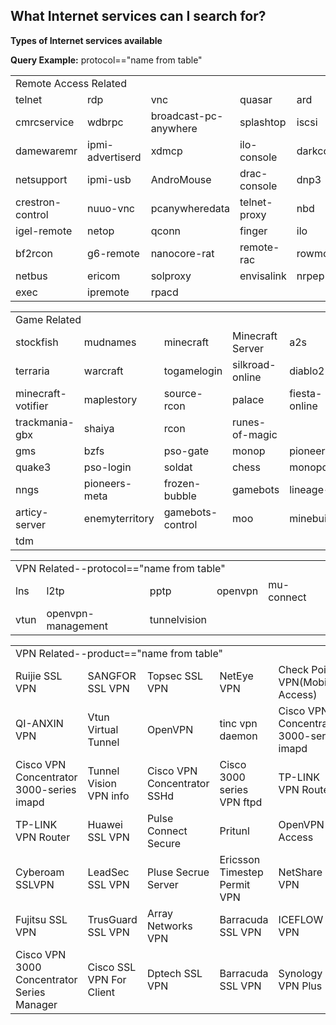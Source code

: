 What Internet services can I search for?
------------------
**Types of Internet services available**

**Query Example:** protocol=="name from table"

<table>
  <tr><td colspan="5">Remote Access Related</td></tr>
  <tr>
    <td>telnet</td> <td>rdp</td> <td>vnc</td> <td>quasar</td> <td>ard</td>
  <tr>
    <td>cmrcservice</td> <td>wdbrpc</td> <td>broadcast-pc-anywhere</td> <td>splashtop</td> <td>iscsi</td>
   <tr>  
    <td>damewaremr</td> <td>ipmi-advertiserd</td> <td>xdmcp</td> <td>ilo-console</td> <td>darkcomet</td>
   <tr>
    <td>netsupport</td> <td>ipmi-usb</td> <td>AndroMouse</td> <td>drac-console</td> <td>dnp3</td>
   <tr>
    <td>crestron-control</td> <td>nuuo-vnc</td> <td>pcanywheredata</td> <td>telnet-proxy</td> <td>nbd</td>
   <tr>
    <td>igel-remote</td> <td>netop</td> <td>qconn</td> <td>finger</td> <td>ilo</td>
   <tr>
    <td>bf2rcon</td> <td>g6-remote</td> <td>nanocore-rat</td> <td>remote-rac</td> <td>rowmote</td>
   <tr>
    <td>netbus</td> <td>ericom</td> <td>solproxy</td> <td>envisalink</td> <td>nrpep</td>
   <tr>
    <td>exec</td> <td>ipremote</td> <td>rpacd</td>
  </tr>
</table>


<table>
  <tr><td colspan="5">Game Related</td></tr>
  <tr>
    <td>stockfish</td> <td>mudnames</td> <td>minecraft</td> <td>Minecraft Server</td> <td>a2s</td>
  </tr>
    <td>terraria</td> <td>warcraft</td> <td>togamelogin</td> <td>silkroad-online</td> <td>diablo2</td>
  </tr>
    <td>minecraft-votifier</td> <td>maplestory</td> <td>source-rcon</td> <td>palace</td> <td>fiesta-online</td>
  </tr>
    <td>trackmania-gbx</td> <td>shaiya</td> <td>rcon</td> <td>runes-of-magic</td>
  </tr>
    <td>gms</td> <td>bzfs</td> <td>pso-gate</td> <td>monop</td> <td>pioneers</td> 
  </tr>
    <td>quake3</td> <td>pso-login</td> <td>soldat</td> <td>chess</td> <td>monopd</td> 
  </tr>
    <td>nngs</td> <td>pioneers-meta</td> <td>frozen-bubble</td> <td>gamebots</td> <td>lineage-ii</td> 
  </tr>
    <td>articy-server</td> <td>enemyterritory</td> <td>gamebots-control</td> <td>moo</td> <td>minebuilder</td> 
  </tr>
    <td>tdm</td> 
  </tr>   
</table>

<table>
  <tr><td colspan="5">VPN Related--protocol=="name from table"</td></tr>
  <tr>
    <td>lns</td> <td>l2tp</td> <td>pptp</td> <td>openvpn</td> <td>mu-connect</td>
  </tr>
    <td>vtun</td> <td>openvpn-management</td><td>tunnelvision</td>
  </tr>  
  
<table>
    <tr><td colspan="5">VPN Related--product=="name from table"</td></tr>
  <tr>
    <td>Ruijie  SSL VPN</td> <td>SANGFOR  SSL VPN</td> <td>Topsec  SSL VPN</td> <td>NetEye VPN</td> <td>Check Point VPN(Mobile Access)</td>
  <tr>
    <td>QI-ANXIN VPN</td> <td>Vtun Virtual Tunnel</td> <td>OpenVPN</td> <td>tinc vpn daemon</td> <td>Cisco VPN Concentrator 3000-series imapd</td>
  <tr>
    <td>Cisco VPN Concentrator 3000-series imapd</td> <td>Tunnel Vision VPN info</td> <td>Cisco VPN Concentrator SSHd</td> <td>Cisco 3000 series VPN ftpd</td> <td>TP-LINK VPN Router</td>
  <tr>
    <td>TP-LINK VPN Router</td> <td>Huawei  SSL VPN</td> <td>Pulse Connect Secure</td> <td>Pritunl</td> <td>OpenVPN Access</td>
  <tr>
    <td>Cyberoam SSLVPN</td> <td>LeadSec  SSL VPN</td> <td>Pluse Secrue Server</td> <td>Ericsson Timestep Permit VPN</td> <td>NetShare VPN</td>
  <tr>
    <td>Fujitsu SSL VPN</td> <td>TrusGuard SSL VPN</td> <td>Array Networks VPN</td> <td>Barracuda SSL VPN</td> <td>ICEFLOW VPN</td>  
  <tr>
    <td>Cisco VPN 3000 Concentrator Series Manager</td> <td>Cisco SSL VPN For Client</td> <td>Dptech SSL VPN</td> <td>Barracuda SSL VPN</td> <td>Synology VPN Plus</td>  
</table>

